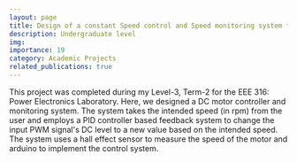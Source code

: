 ```yaml
---
layout: page
title: Design of a constant Speed control and Speed monitoring system for a DC motor
description: Undergraduate level
img:
importance: 19
category: Academic Projects
related_publications: true
---
```


This project was completed during my Level-3, Term-2 for the EEE 316: Power Electronics Laboratory. Here, we designed a DC motor controller and monitoring system. The system takes the intended speed (in rpm) from the user and employs a PID controller based feedback system to change the input PWM signal's DC level to a new value based on the intended speed. The system uses a hall effect sensor to measure the speed of the motor and arduino to implement the control system.


<!-- The details can be found in the pdf [here][LINK] -->



<!-- [LINK]:https://drive.google.com/file/d/1YoifKh4I6IPSAl-Wb13wE-IepdGaufCQ/view?usp=sharing -->